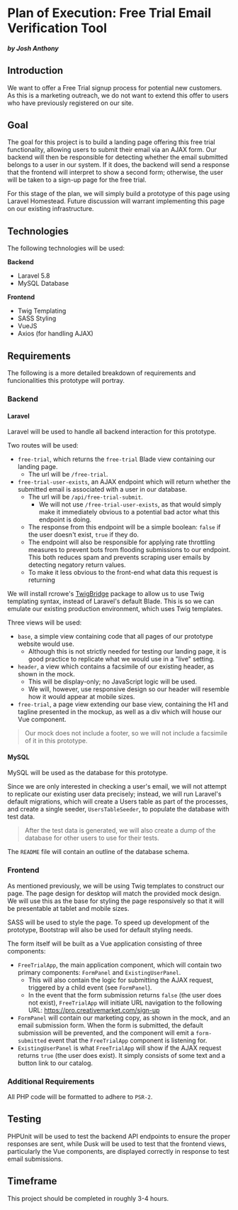 # Plan of Execution: Free Trial Email Verification Tool

##### by Josh Anthony

## Introduction
We want to offer a Free Trial signup process for potential new customers. As this is a marketing outreach, we do not want to extend this offer to users who have previously registered on our site.

## Goal
The goal for this project is to build a landing page offering this free trial functionality, allowing users to submit their email via an AJAX form. Our backend will then be responsible for detecting whether the email submitted belongs to a user in our system. If it does, the backend will send a response that the frontend will interpret to show a second form; otherwise, the user will be taken to a sign-up page for the free trial.

For this stage of the plan, we will simply build a prototype of this page using Laravel Homestead. Future discussion will warrant implementing this page on our existing infrastructure.

## Technologies

The following technologies will be used:

**Backend**
- Laravel 5.8
- MySQL Database

**Frontend**
- Twig Templating
- SASS Styling
- VueJS
- Axios (for handling AJAX)

## Requirements

The following is a more detailed breakdown of requirements and funcionalities this prototype will portray.

### Backend

#### Laravel

Laravel will be used to handle all backend interaction for this prototype.

Two routes will be used:

- `free-trial`, which returns the `free-trial` Blade view containing our landing page.
  - The url will be `/free-trial`.
- `free-trial-user-exists`, an AJAX endpoint which will return whether the submitted email is associated with a user in our database.
  - The url will be `/api/free-trial-submit`.
    - We will not use `/free-trial-user-exists`, as that would simply make it immediately obvious to a potential bad actor what this endpoint is doing.
  - The response from this endpoint will be a simple boolean: `false` if the user doesn't exist, `true` if they do.
  - The endpoint will also be responsible for applying rate throttling measures to prevent bots from flooding submissions to our endpoint. This both reduces spam and prevents scraping user emails by detecting negatory return values.
  - To make it less obvious to the front-end what data this request is returning

We will install rcrowe's [TwigBridge](https://github.com/rcrowe/TwigBridge) package to allow us to use Twig templating syntax, instead of Laravel's default Blade. This is so we can emulate our existing production environment, which uses Twig templates.

Three views will be used:
- `base`, a simple view containing code that all pages of our prototype website would use.
  - Although this is not strictly needed for testing our landing page, it is good practice to replicate what we would use in a "live" setting.
- `header`, a view which contains a facsimile of our existing header, as shown in the mock.
  - This will be display-only; no JavaScript logic will be used.
  - We will, however, use responsive design so our header will resemble how it would appear at mobile sizes.
- `free-trial`, a page view extending our base view, containing the H1 and tagline presented in the mockup, as well as a div which will house our Vue component.

> Our mock does not include a footer, so we will not include a facsimile of it in this prototype.

#### MySQL
MySQL will be used as the database for this prototype.

Since we are only interested in checking a user's email, we will not attempt to replicate our existing user data precisely; instead, we will run Laravel's default migrations, which will create a Users table as part of the processes, and create a single seeder, `UsersTableSeeder`, to populate the database with test data.

> After the test data is generated, we will also create a dump of the database for other users to use for their tests.

The `README` file will contain an outline of the database schema.

### Frontend

As mentioned previously, we will be using Twig templates to construct our page. The page design for desktop will match the provided mock design. We will use this as the base for styling the page responsively so that it will be presentable at tablet and mobile sizes.

SASS will be used to style the page. To speed up development of the prototype, Bootstrap will also be used for default styling needs.

The form itself will be built as a Vue application consisting of three components:

- `FreeTrialApp`, the main application component, which will contain two primary components: `FormPanel` and `ExistingUserPanel`.
  - This will also contain the logic for submitting the AJAX request, triggered by a child event (see `FormPanel`).
  - In the event that the form submission returns `false` (the user does not exist), `FreeTrialApp` will initiate URL navigation to the following URL: https://pro.creativemarket.com/sign-up
- `FormPanel` will contain our marketing copy, as shown in the mock, and an email submission form. When the form is submitted, the default submission will be prevented, and the component will emit a `form-submitted` event that the `FreeTrialApp` component is listening for.
- `ExistingUserPanel` is what `FreeTrialApp` will show if the AJAX request returns `true` (the user does exist). It simply consists of some text and a button link to our catalog.

### Additional Requirements

All PHP code will be formatted to adhere to `PSR-2`.

## Testing

PHPUnit will be used to test the backend API endpoints to ensure the proper responses are sent, while Dusk will be used to test that the frontend views, particularly the Vue components, are displayed correctly in response to test email submissions.

## Timeframe
This project should be completed in roughly 3-4 hours.